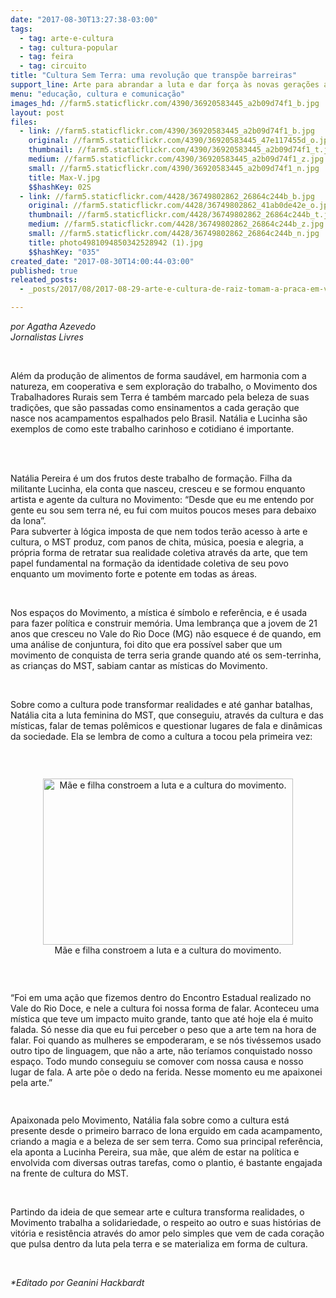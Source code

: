 ```yaml
---
date: "2017-08-30T13:27:38-03:00"
tags:
  - tag: arte-e-cultura
  - tag: cultura-popular
  - tag: feira
  - tag: circuito
title: "Cultura Sem Terra: uma revolução que transpõe barreiras"
support_line: Arte para abrandar a luta e dar força às novas gerações a partir do exemplo
menu: "educação, cultura e comunicação"
images_hd: //farm5.staticflickr.com/4390/36920583445_a2b09d74f1_b.jpg
layout: post
files:
  - link: //farm5.staticflickr.com/4390/36920583445_a2b09d74f1_b.jpg
    original: //farm5.staticflickr.com/4390/36920583445_47e117455d_o.jpg
    thumbnail: //farm5.staticflickr.com/4390/36920583445_a2b09d74f1_t.jpg
    medium: //farm5.staticflickr.com/4390/36920583445_a2b09d74f1_z.jpg
    small: //farm5.staticflickr.com/4390/36920583445_a2b09d74f1_n.jpg
    title: Max-V.jpg
    $$hashKey: 02S
  - link: //farm5.staticflickr.com/4428/36749802862_26864c244b_b.jpg
    original: //farm5.staticflickr.com/4428/36749802862_41ab0de42e_o.jpg
    thumbnail: //farm5.staticflickr.com/4428/36749802862_26864c244b_t.jpg
    medium: //farm5.staticflickr.com/4428/36749802862_26864c244b_z.jpg
    small: //farm5.staticflickr.com/4428/36749802862_26864c244b_n.jpg
    title: photo4981094850342528942 (1).jpg
    $$hashKey: "035"
created_date: "2017-08-30T14:00:44-03:00"
published: true
releated_posts:
  - _posts/2017/08/2017-08-29-arte-e-cultura-de-raiz-tomam-a-praca-em-valadares.md

---
```

<div><em>por<span style="white-space:pre"> </span>Agatha Azevedo</em></div>

<div><em>Jornalistas Livres</em>&nbsp;&nbsp;</div>

<p>&nbsp;</p>

<div>Al&eacute;m da produ&ccedil;&atilde;o de alimentos de forma saud&aacute;vel, em harmonia com a natureza, em cooperativa e sem explora&ccedil;&atilde;o do trabalho, o Movimento dos Trabalhadores Rurais sem Terra &eacute; tamb&eacute;m marcado pela beleza de suas tradi&ccedil;&otilde;es, que s&atilde;o passadas como ensinamentos a cada gera&ccedil;&atilde;o que nasce nos acampamentos espalhados pelo Brasil. Nat&aacute;lia e Lucinha s&atilde;o exemplos de como este trabalho carinhoso e cotidiano &eacute; importante.</div>

<div>&nbsp;</div>

<p>&nbsp;</p>

<div>Nat&aacute;lia Pereira &eacute; um dos frutos deste trabalho de forma&ccedil;&atilde;o. Filha da militante Lucinha, ela conta que nasceu, cresceu e se formou enquanto artista e agente da cultura no Movimento: &ldquo;Desde que eu me entendo por gente eu sou sem terra n&eacute;, eu fui com muitos poucos meses para debaixo da lona&rdquo;.&nbsp;</div>

<div>Para subverter &agrave; l&oacute;gica imposta de que nem todos ter&atilde;o acesso &agrave; arte e cultura, o MST produz, com panos de chita, m&uacute;sica, poesia e alegria, a pr&oacute;pria forma de retratar sua realidade coletiva atrav&eacute;s da arte, que tem papel fundamental na forma&ccedil;&atilde;o da identidade coletiva de seu povo enquanto um movimento forte e potente em todas as &aacute;reas.</div>

<p>&nbsp;</p>

<div>Nos espa&ccedil;os do Movimento, a m&iacute;stica &eacute; s&iacute;mbolo e refer&ecirc;ncia, e &eacute; usada para fazer pol&iacute;tica e construir mem&oacute;ria. Uma lembran&ccedil;a que a jovem de 21 anos que cresceu no Vale do Rio Doce (MG) n&atilde;o esquece &eacute; de quando, em uma an&aacute;lise de conjuntura, foi dito que era poss&iacute;vel saber que um movimento de conquista de terra seria grande quando at&eacute; os sem-terrinha, as crian&ccedil;as do MST, sabiam cantar as m&iacute;sticas do Movimento.</div>

<p>&nbsp;</p>

<p>Sobre como a cultura pode transformar realidades e at&eacute; ganhar batalhas, Nat&aacute;lia cita a luta feminina do MST, que conseguiu, atrav&eacute;s da cultura e das m&iacute;sticas, falar de temas pol&ecirc;micos e questionar lugares de fala e din&acirc;micas da sociedade. Ela se lembra de como a cultura a tocou pela primeira vez:</p>

<p>&nbsp;</p>

<div style="text-align:center">
<figure class="image" style="display:inline-block"><img alt="Mãe e filha constroem a luta e a cultura do movimento." height="266" src="//farm5.staticflickr.com/4428/36749802862_26864c244b_b.jpg" width="400" />
<figcaption>M&atilde;e e filha constroem a luta e a cultura do movimento.</figcaption>
</figure>
</div>

<p>&nbsp;</p>

<p>&ldquo;Foi em uma a&ccedil;&atilde;o que fizemos dentro do Encontro Estadual realizado no Vale do Rio Doce, e nele a cultura foi nossa forma de falar. Aconteceu uma m&iacute;stica que teve um impacto muito grande, tanto que at&eacute; hoje ela &eacute; muito falada. S&oacute; nesse dia que eu fui perceber o peso que a arte tem na hora de falar. Foi quando as mulheres se empoderaram, e se n&oacute;s tiv&eacute;ssemos usado outro tipo de linguagem, que n&atilde;o a arte, n&atilde;o ter&iacute;amos conquistado nosso espa&ccedil;o. Todo mundo conseguiu se comover com nossa causa e nosso lugar de fala. A arte p&otilde;e o dedo na ferida. Nesse momento eu me apaixonei pela arte.&rdquo;</p>

<p><img alt="" draggable="true" height="15" src="data:image/gif;base64,R0lGODlhAQABAPABAP///wAAACH5BAEKAAAALAAAAAABAAEAAAICRAEAOw==" title="Click e arraste para mover" width="15" /></p>

<p>Apaixonada pelo Movimento, Nat&aacute;lia fala sobre como a cultura est&aacute; presente desde o primeiro barraco de lona erguido em cada acampamento, criando a magia e a beleza de ser sem terra. Como sua principal refer&ecirc;ncia, ela aponta a Lucinha Pereira, sua m&atilde;e, que al&eacute;m de estar na pol&iacute;tica e envolvida com diversas outras tarefas, como o plantio, &eacute; bastante engajada na frente de cultura do MST.</p>

<p>&nbsp;</p>

<p>Partindo da ideia de que semear arte e cultura transforma realidades, o Movimento trabalha a solidariedade, o respeito ao outro e suas hist&oacute;rias de vit&oacute;ria e resist&ecirc;ncia atrav&eacute;s do amor pelo simples que vem de cada cora&ccedil;&atilde;o que pulsa dentro da luta pela terra e se materializa em forma de cultura.</p>

<p>&nbsp;</p>

<p><em>*Editado por Geanini Hackbardt</em></p>
